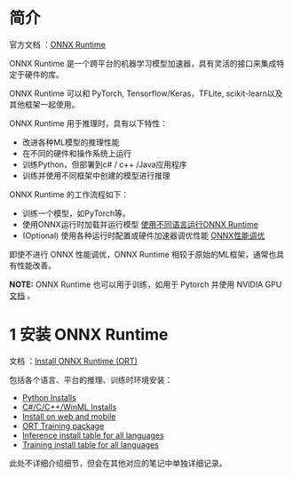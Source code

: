 # 简介

官方文档 ：[ONNX Runtime](https://onnxruntime.ai/docs/)

ONNX Runtime 是一个跨平台的机器学习模型加速器，具有灵活的接口来集成特定于硬件的库。

ONNX Runtime 可以和 PyTorch, Tensorflow/Keras，TFLite, scikit-learn以及其他框架一起使用。



ONNX Runtime 用于推理时，具有以下特性：

+ 改进各种ML模型的推理性能
+ 在不同的硬件和操作系统上运行
+ 训练Python，但部署到c# / c++ /Java应用程序
+ 训练并使用不同框架中创建的模型进行推理



ONNX Runtime 的工作流程如下：

+ 训练一个模型，如PyTorch等。
+ 使用ONNX运行时加载并运行模型 [使用不同语言运行ONNX Runtime](https://onnxruntime.ai/docs/tutorials/api-basics)
+ (Optional) 使用各种运行时配置或硬件加速器调优性能 [ONNX性能调优](https://onnxruntime.ai/docs/performance/tune-performance.html)

即使不进行 ONNX 性能调优，ONNX Runtime 相较于原始的ML框架，通常也具有性能改善。



**NOTE:** ONNX Runtime 也可以用于训练，如用于 Pytorch 并使用 NVIDIA GPU [文档](https://onnxruntime.ai/docs/#onnx-runtime-for-training) 。



# 1 安装 ONNX Runtime

文档 ：[Install ONNX Runtime (ORT)](https://onnxruntime.ai/docs/install/)

包括各个语言、平台的推理、训练时环境安装：

- [Python Installs](https://onnxruntime.ai/docs/install/#python-installs)
- [C#/C/C++/WinML Installs](https://onnxruntime.ai/docs/install/#cccwinml-installs)
- [Install on web and mobile](https://onnxruntime.ai/docs/install/#install-on-web-and-mobile)
- [ORT Training package](https://onnxruntime.ai/docs/install/#ort-training-package)
- [Inference install table for all languages](https://onnxruntime.ai/docs/install/#inference-install-table-for-all-languages)
- [Training install table for all languages](https://onnxruntime.ai/docs/install/#training-install-table-for-all-languages)

此处不详细介绍细节，但会在其他对应的笔记中单独详细记录。